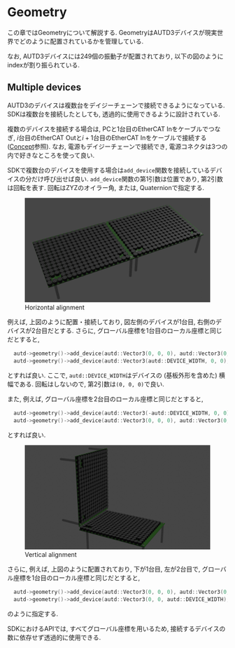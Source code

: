 # Geometry

この章ではGeometryについて解説する.
GeometryはAUTD3デバイスが現実世界でどのように配置されているかを管理している.

なお, AUTD3デバイスには249個の振動子が配置されており, 以下の図のようにindexが割り振られている.

## Multiple devices

AUTD3のデバイスは複数台をデイジーチェーンで接続できるようになっている.
SDKは複数台を接続したとしても, 透過的に使用できるように設計されている.

複数のデバイスを接続する場合は,
PCと1台目のEtherCAT Inをケーブルでつなぎ, $i$台目のEtherCAT Outと$i+1$台目のEtherCAT Inをケーブルで接続する ([Concept](concept.md)参照).
なお, 電源もデイジーチェーンで接続でき, 電源コネクタは3つの内で好きなところを使って良い.

SDKで複数台のデバイスを使用する場合は`add_device`関数を接続しているデバイスの分だけ呼び出せば良い.
`add_device`関数の第1引数は位置であり, 第2引数は回転を表す.
回転はZYZのオイラー角, または, Quaternionで指定する.

<figure>
  <img src="https://raw.githubusercontent.com/shinolab/autd3-library-software/master/book/src/fig/Users_Manual/autd_hori.jpg"/>
  <figcaption>Horizontal alignment</figcaption>
</figure>

例えば, 上図のように配置・接続しており, 図左側のデバイスが1台目, 右側のデバイスが2台目だとする.
さらに, グローバル座標を1台目のローカル座標と同じだとすると,
```cpp
  autd->geometry()->add_device(autd::Vector3(0, 0, 0), autd::Vector3(0, 0, 0));
  autd->geometry()->add_device(autd::Vector3(autd::DEVICE_WIDTH, 0, 0), autd::Vector3(0, 0, 0));
```
とすれば良い.
ここで, `autd::DEVICE_WIDTH`はデバイスの (基板外形を含めた) 横幅である.
回転はしないので, 第2引数は`(0, 0, 0)`で良い.

また, 例えば, グローバル座標を2台目のローカル座標と同じだとすると,
```cpp
  autd->geometry()->add_device(autd::Vector3(-autd::DEVICE_WIDTH, 0, 0), autd::Vector3(0, 0, 0));
  autd->geometry()->add_device(autd::Vector3(0, 0, 0), autd::Vector3(0, 0, 0));
```
とすれば良い.

<figure>
  <img src="https://raw.githubusercontent.com/shinolab/autd3-library-software/master/book/src/fig/Users_Manual/autd_vert.jpg"/>
  <figcaption>Vertical alignment</figcaption>
</figure>

さらに, 例えば, 上図のように配置されており, 下が1台目, 左が2台目で, グローバル座標を1台目のローカル座標と同じだとすると,
```cpp
  autd->geometry()->add_device(autd::Vector3(0, 0, 0), autd::Vector3(0, 0, 0));
  autd->geometry()->add_device(autd::Vector3(0, 0, autd::DEVICE_WIDTH), autd::Vector3(0, M_PI / 2.0, 0));
```
のように指定する.

SDKにおけるAPIでは, すべてグローバル座標を用いるため, 接続するデバイスの数に依存せず透過的に使用できる.
